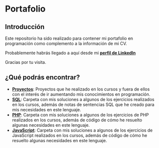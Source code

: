 # Portafolio

## Introducción

Este repositorio ha sido realizado para contener mi portafolio en programación como complemento a la información de mi CV.

Probablemente habrás llegado a aquí desde mi **[perfil de LinkedIn](http://www.linkedin.com/in/josé-gómez-diéguez-8b736a23)**

Gracias por tu visita.

## ¿Qué podrás encontrar?

- **[Proyectos]()**: Proyectos que he realizado en los cursos y fuera de ellos con el interés de ir aumentando mis conocimientos en programación.
- **[SQL]()**: Carpeta con mis soluciones a algunos de los ejercicios realizados en los cursos, además de notas de sentencias SQL que he creado para mis necesidades en este lenguaje.
- **[PHP]()**: Carpeta con mis soluciones a algunos de los ejercicios de PHP realizados en los cursos, además de código de cómo he resuelto algunas necesidades en este lenguaje.
- **[JavaScript]()**: Carpeta con mis soluciones a algunos de los ejercicios de JavaScript realizados en los cursos, además de código de cómo he resuelto algunas necesidades en este lenguaje.
